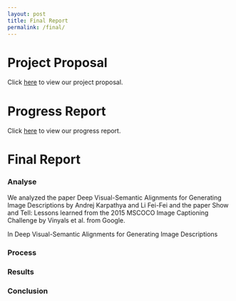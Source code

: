 ```yaml
---
layout: post
title: Final Report
permalink: /final/
---
```


# Project Proposal

Click [here](../proposal/) to view our project proposal.

# Progress Report

Click [here](../report/) to view our progress report.

# Final Report

### Analyse
We analyzed the paper Deep Visual-Semantic Alignments for Generating Image Descriptions by Andrej Karpathya and Li Fei-Fei and the paper Show and Tell: Lessons learned from the 2015 MSCOCO Image Captioning Challenge by Vinyals et al. from Google.

In Deep Visual-Semantic Alignments for Generating Image Descriptions
### Process

### Results

### Conclusion
